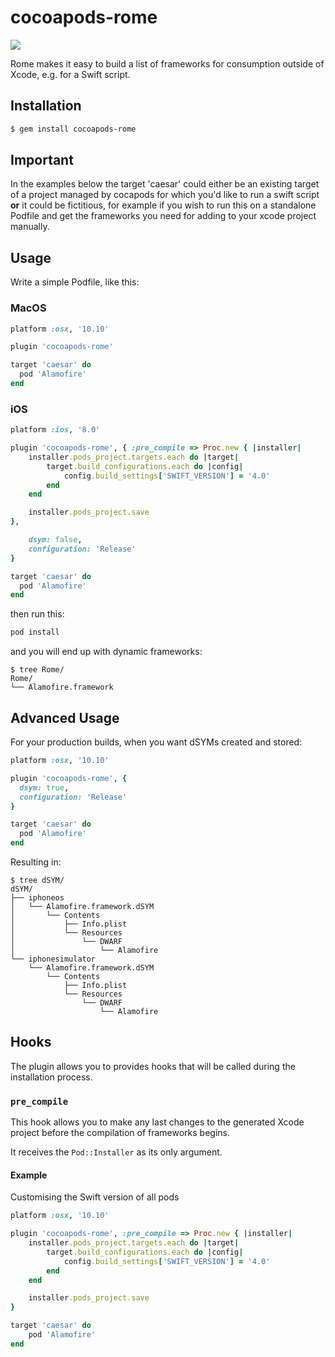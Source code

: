 # cocoapods-rome

![](yolo.jpg)

Rome makes it easy to build a list of frameworks for consumption outside of
Xcode, e.g. for a Swift script.

## Installation

```bash
$ gem install cocoapods-rome
```

## Important

In the examples below the target 'caesar' could either be an existing target of a project managed by cocapods for which you'd like to run a swift script **or** it could be fictitious, for example if you wish to run this on a standalone Podfile and get the frameworks you need for adding to your xcode project manually.

## Usage 

Write a simple Podfile, like this:

### MacOS

```ruby
platform :osx, '10.10'

plugin 'cocoapods-rome'

target 'caesar' do
  pod 'Alamofire'
end
```

### iOS 

```ruby
platform :ios, '8.0'

plugin 'cocoapods-rome', { :pre_compile => Proc.new { |installer|
    installer.pods_project.targets.each do |target|
        target.build_configurations.each do |config|
            config.build_settings['SWIFT_VERSION'] = '4.0'
        end
    end

    installer.pods_project.save
},

    dsym: false,
    configuration: 'Release'
}

target 'caesar' do
  pod 'Alamofire'
end
```

then run this:

```bash
pod install
```

and you will end up with dynamic frameworks:

```
$ tree Rome/
Rome/
└── Alamofire.framework
```

## Advanced Usage


For your production builds, when you want dSYMs created and stored:

```ruby
platform :osx, '10.10'

plugin 'cocoapods-rome', {
  dsym: true,
  configuration: 'Release'
}

target 'caesar' do
  pod 'Alamofire'
end
```

Resulting in:

```
$ tree dSYM/
dSYM/
├── iphoneos
│   └── Alamofire.framework.dSYM
│       └── Contents
│           ├── Info.plist
│           └── Resources
│               └── DWARF
│                   └── Alamofire
└── iphonesimulator
    └── Alamofire.framework.dSYM
        └── Contents
            ├── Info.plist
            └── Resources
                └── DWARF
                    └── Alamofire
```

## Hooks

The plugin allows you to provides hooks that will be called during the installation process.

### `pre_compile`

This hook allows you to make any last changes to the generated Xcode project before the compilation of frameworks begins.

It receives the `Pod::Installer` as its only argument.

#### Example

Customising the Swift version of all pods

```ruby
platform :osx, '10.10'

plugin 'cocoapods-rome', :pre_compile => Proc.new { |installer|
    installer.pods_project.targets.each do |target|
        target.build_configurations.each do |config|
            config.build_settings['SWIFT_VERSION'] = '4.0'
        end
    end

    installer.pods_project.save
}

target 'caesar' do
    pod 'Alamofire'
end
```

